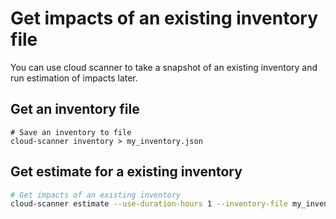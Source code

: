 # Get impacts of an existing inventory file

You can use cloud scanner to take a snapshot of an existing inventory and run estimation of impacts later.

## Get an inventory file

```shell
# Save an inventory to file
cloud-scanner inventory > my_inventory.json
```

## Get estimate for a existing inventory

```sh
# Get impacts of an existing inventory 
cloud-scanner estimate --use-duration-hours 1 --inventory-file my_inventory.json
```

